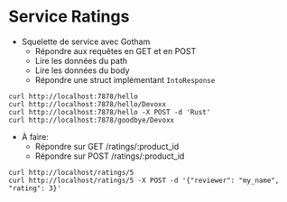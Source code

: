 # Service Ratings

* Squelette de service avec Gotham
  * Répondre aux requêtes en GET et en POST
  * Lire les données du path
  * Lire les données du body
  * Répondre une struct implémentant `IntoResponse`

```
curl http://localhost:7878/hello
curl http://localhost:7878/hello/Devoxx
curl http://localhost:7878/hello -X POST -d 'Rust'
curl http://localhost:7878/goodbye/Devoxx
```


* À faire:
  * Répondre sur GET /ratings/:product_id
  * Répondre sur POST /ratings/:product_id

```
curl http://localhost/ratings/5
curl http://localhost/ratings/5 -X POST -d '{"reviewer": "my_name", "rating": 3}'
```
